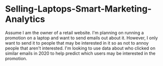 # Selling-Laptops-Smart-Marketing-Analytics
Assume I am the owner of a retail website. I'm planning on running a promotion on a laptop and want to send emails out about it. However, I only want to send it to people that may be interested in it so as not to annoy people that aren't interested. I'm looking to use data about who clicked on similar emails in 2020 to help predict which users may be interested in the promotion.
